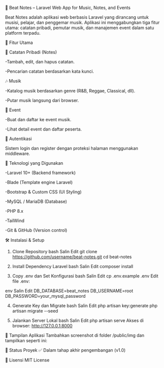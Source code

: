 🎵 Beat Notes – Laravel Web App for Music, Notes, and Events

Beat Notes adalah aplikasi web berbasis Laravel yang dirancang untuk musisi, pelajar, dan penggemar musik. Aplikasi ini menggabungkan tiga fitur utama: catatan pribadi, pemutar musik, dan manajemen event dalam satu platform terpadu.

📌 Fitur Utama

📝 Catatan Pribadi (Notes)

-Tambah, edit, dan hapus catatan.

-Pencarian catatan berdasarkan kata kunci.

🎶 Musik

-Katalog musik berdasarkan genre (R&B, Reggae, Classical, dll).

-Putar musik langsung dari browser.

📅 Event

-Buat dan daftar ke event musik.

-Lihat detail event dan daftar peserta.

🔐 Autentikasi

Sistem login dan register dengan proteksi halaman menggunakan middleware.

🧱 Teknologi yang Digunakan

-Laravel 10+ (Backend framework)

-Blade (Template engine Laravel)

-Bootstrap & Custom CSS (UI Styling)

-MySQL / MariaDB (Database)

-PHP 8.x

-TailWind

-Git & GitHub (Version control)

🛠️ Instalasi & Setup

1. Clone Repository
bash
Salin
Edit
git clone https://github.com/username/beat-notes.git
cd beat-notes

2. Install Dependency Laravel
bash
Salin
Edit
composer install

3. Copy .env dan Set Konfigurasi
bash
Salin
Edit
cp .env.example .env
Edit file .env:

env
Salin
Edit
DB_DATABASE=beat_notes
DB_USERNAME=root
DB_PASSWORD=your_mysql_password

4. Generate Key dan Migrate
bash
Salin
Edit
php artisan key:generate
php artisan migrate --seed

5. Jalankan Server Lokal
bash
Salin
Edit
php artisan serve
Akses di browser: http://127.0.0.1:8000

📸 Tampilan Aplikasi
Tambahkan screenshot di folder /public/img dan tampilkan seperti ini:

🧪 Status Proyek
✅ Dalam tahap akhir pengembangan (v1.0)

📄 Lisensi
MIT License
